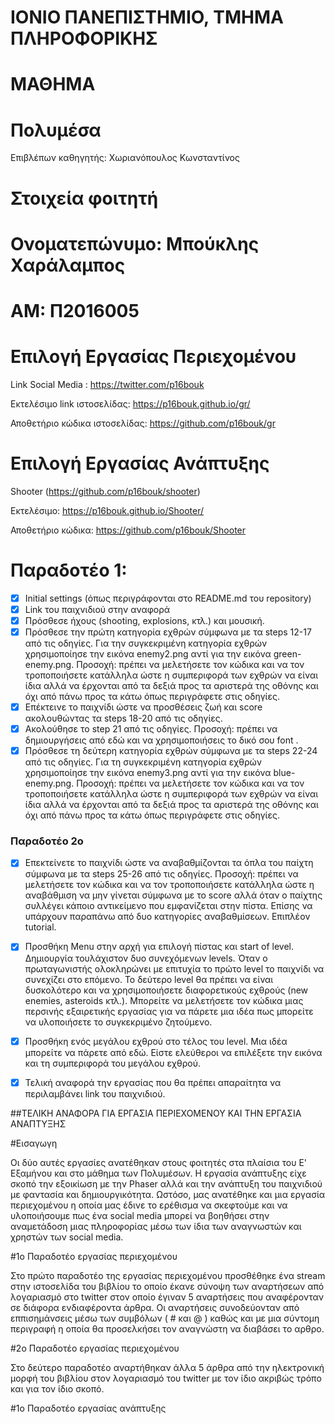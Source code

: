 
# ΙΟΝΙΟ ΠΑΝΕΠΙΣΤΗΜΙΟ, ΤΜΗΜΑ ΠΛΗΡΟΦΟΡΙΚΗΣ

 # ΜΑΘΗΜΑ
 # Πολυμέσα

  Επιβλέπων καθηγητής: Χωριανόπουλος Κωνσταντίνος

# Στοιχεία φοιτητή

# Ονοματεπώνυμο: Μπούκλης Χαράλαμπος

# ΑΜ: Π2016005

# Επιλογή Εργασίας Περιεχομένου

Link Social Media : https://twitter.com/p16bouk

Εκτελέσιμο link ιστοσελίδας: https://p16bouk.github.io/gr/

Αποθετήριο κώδικα ιστοσελίδας: https://github.com/p16bouk/gr


# Επιλογή Εργασίας Ανάπτυξης
Shooter (https://github.com/p16bouk/shooter)

Εκτελέσιμο: https://p16bouk.github.io/Shooter/

Αποθετήριο κώδικα: https://github.com/p16bouk/Shooter

# Παραδοτέο 1:

- [x] Initial settings (όπως περιγράφονται στο README.md του repository)
- [x] Link του παιχνιδιού στην αναφορά
- [x] Πρόσθεσε ήχους (shooting, explosions, κτλ.) και μουσική.
- [x] Πρόσθεσε την πρώτη κατηγορία εχθρών σύμφωνα με τα steps 12-17 από τις οδηγίες. Για την συγκεκριμένη κατηγορία εχθρών χρησιμοποίησε την εικόνα enemy2.png αντί για την εικόνα green-enemy.png. Προσοχή: πρέπει να μελετήσετε τον κώδικα και να τον τροποποιήσετε κατάλληλα ώστε η συμπεριφορά των εχθρών να είναι ίδια αλλά να έρχονται από τα δεξιά προς τα αριστερά της οθόνης και όχι από πάνω προς τα κάτω όπως περιγράφετε στις οδηγίες.
- [x] Επέκτεινε το παιχνίδι ώστε να προσθέσεις ζωή και score ακολουθώντας τα steps 18-20 από τις οδηγίες.
- [x] Ακολούθησε το step 21 από τις οδηγίες. Προσοχή: πρέπει να δημιουργήσεις από εδώ και να χρησιμοποιήσεις το δικό σου font .
- [x] Πρόσθεσε τη δεύτερη κατηγορία εχθρών σύμφωνα με τα steps 22-24 από τις οδηγίες. Για τη συγκεκριμένη κατηγορία εχθρών χρησιμοποίησε την εικόνα enemy3.png αντί για την εικόνα blue-enemy.png. Προσοχή: πρέπει να μελετήσετε τον κώδικα και να τον τροποποιήσετε κατάλληλα ώστε η συμπεριφορά των εχθρών να είναι ίδια αλλά να έρχονται από τα δεξιά προς τα αριστερά της οθόνης και όχι από πάνω προς τα κάτω όπως περιγράφετε στις οδηγίες.
### Παραδοτέο 2ο  
- [x] Επεκτείνετε το παιχνίδι ώστε να αναβαθμίζονται τα όπλα του παίχτη σύμφωνα με τα steps 25-26 από τις οδηγίες. Προσοχή: πρέπει να μελετήσετε τον κώδικα και να τον τροποποιήσετε κατάλληλα ώστε η αναβάθμιση να μην γίνεται σύμφωνα με το score αλλά όταν ο παίχτης συλλέγει κάποιο αντικείμενο που εμφανίζεται στην πίστα. Επίσης να υπάρχουν παραπάνω από δυο κατηγορίες αναβαθμίσεων. Επιπλέον tutorial.
- [x] Προσθήκη Μenu στην αρχή για επιλογή πίστας και start of level. Δημιουργία τουλάχιστον δυο συνεχόμενων levels. Όταν ο πρωταγωνιστής ολοκληρώνει με επιτυχία το πρώτο level το παιχνίδι να συνεχίζει στο επόμενο. Το δεύτερο level θα πρέπει να είναι δυσκολότερο και να χρησιμοποιήσετε διαφορετικούς εχθρούς (new enemies, asteroids κτλ.). Μπορείτε να μελετήσετε τον κώδικα μιας περσινής εξαιρετικής εργασίας για να πάρετε μια ιδέα πως μπορείτε να υλοποιήσετε το συγκεκριμένο ζητούμενο.
- [x] Προσθήκη ενός μεγάλου εχθρού στο τέλος του level. Μια ιδέα μπορείτε να πάρετε από εδώ. Είστε ελεύθεροι να επιλέξετε την εικόνα και τη συμπεριφορά του μεγάλου εχθρού.
- [x] Τελική αναφορά την εργασίας που θα πρέπει απαραίτητα να περιλαμβάνει link του παιχνιδιού.  


##ΤΕΛΙΚΗ ΑΝΑΦΟΡΑ ΓΙΑ ΕΡΓΑΣΙΑ ΠΕΡΙΕΧΟΜΕΝΟΥ ΚΑΙ ΤΗΝ ΕΡΓΑΣΙΑ ΑΝΑΠΤΥΞΗΣ

#Εισαγωγη

Οι δύο αυτές εργασίες ανατέθηκαν στους φοιτητές στα πλαίσια του Ε' Εξαμήνου και στο μάθημα των Πολυμέσων. Η εργασία ανάπτυξης είχε σκοπό την εξοικίωση με την Phaser αλλά και την ανάπτυξη του παιχνιδιού με φαντασία και δημιουργικότητα. Ωστόσο, μας ανατέθηκε και μια εργασία περιεχομένου η οποία μας έδινε το ερέθισμα να σκεφτούμε και να υλοποιήσουμε πως ένα social media μπορεί να βοηθήσει στην αναμετάδοση μιας πληροφορίας μέσω των ίδια των αναγνωστών και χρηστών των social media. 

#1ο Παραδοτέο εργασίας περιεχομένου

Στο πρώτο παραδοτέο της εργασίας περιεχομένου προσθέθηκε ένα stream στην ιστοσελίδα του βιβλίου το οποίο έκανε σύνοψη των αναρτήσεων από λογαριασμό στο twitter στον οποίο έγιναν 5 αναρτήσεις που αναφέρονταν σε διάφορα ενδιαφέροντα άρθρα. Οι αναρτήσεις συνοδεύονταν από εππισημάνσεις μέσω των συμβόλων ( # και @ ) καθώς και με μια σύντομη περιγραφή η οποία θα προσελκήσει τον αναγνώστη να διαβάσει το αρθρο.

#2ο Παραδοτέο εργασίας περιεχομένου

Στο δεύτερο παραδοτέο αναρτήθηκαν άλλα 5 άρθρα από την ηλεκτρονική μορφή του βιβλίου στον λογαριασμό του twitter με τον ίδιο ακριβώς τρόπο και για τον ίδιο σκοπό.

#1ο Παραδοτέο εργασίας ανάπτυξης
